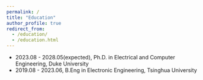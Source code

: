 ```yaml
---
permalink: /
title: "Education"
author_profile: true
redirect_from: 
  - /education/
  - /education.html
---
```


- 2023.08 - 2028.05(expected), Ph.D. in Electrical and Computer Engineering, Duke University
- 2019.08 - 2023.06, B.Eng in Electronic Engineering, Tsinghua University